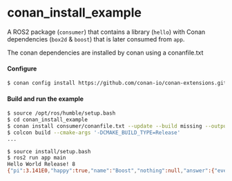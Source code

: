 # conan_install_example

A ROS2 package (`consumer`) that contains a library (`hello`) with Conan dependencies (`box2d` & `boost`) that is later consumed from `app`.

The conan dependencies are installed by conan using a conanfile.txt

#### Configure

```bash
$ conan config install https://github.com/conan-io/conan-extensions.git --source-folder extensions/generators --target-folder extensions/generators
```

#### Build and run the example

```bash
$ source /opt/ros/humble/setup.bash
$ cd conan_install_example
$ conan install consumer/conanfile.txt --update --build missing --output-folder install
$ colcon build --cmake-args '-DCMAKE_BUILD_TYPE=Release'
...

$ source install/setup.bash
$ ros2 run app main
Hello World Release! 8
{"pi":3.141E0,"happy":true,"name":"Boost","nothing":null,"answer":{"everything":42},"list":[1,0,2],"object":{"currency":"USD","value":4.299E1}}
```